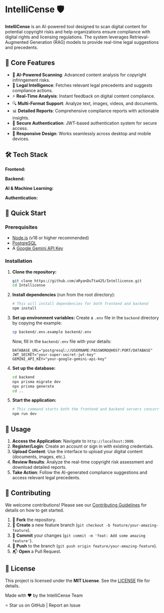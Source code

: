  
# IntelliCense 🛡️


  
  
  


**IntelliCense** is an AI-powered tool designed to scan digital content for potential copyright risks and help organizations ensure compliance with digital rights and licensing regulations. The system leverages Retrieval-Augmented Generation (RAG) models to provide real-time legal suggestions and precedents.

## 🌟 Core Features

- 🧠 **AI-Powered Scanning**: Advanced content analysis for copyright infringement risks.
- 📜 **Legal Intelligence**: Fetches relevant legal precedents and suggests compliance actions.
- ⚡ **Real-Time Analysis**: Instant feedback on digital content compliance.
- 🔍 **Multi-Format Support**: Analyze text, images, videos, and documents.
- 📊 **Detailed Reports**: Comprehensive compliance reports with actionable insights.
- 🔐 **Secure Authentication**: JWT-based authentication system for secure access.
- 📱 **Responsive Design**: Works seamlessly across desktop and mobile devices.

## 🛠️ Tech Stack

**Frontend:**

  
    
  


**Backend:**

  
    
  


**AI & Machine Learning:**

    
    


**Authentication:**

    


## 🚀 Quick Start

### Prerequisites

- [Node.js](https://nodejs.org/) (v18 or higher recommended)
- [PostgreSQL](https://www.postgresql.org/)
- A [Google Gemini API Key](https://ai.google.dev/)

### Installation

1.  **Clone the repository:**
    ```bash
    git clone https://github.com/aRyanDuTta425/Intellicense.git
    cd Intellicense
    ```

2.  **Install dependencies** (run from the root directory):
    ```bash
    # This will install dependencies for both frontend and backend
    npm install
    ```

3.  **Set up environment variables:**
    Create a `.env` file in the `backend` directory by copying the example:
    ```bash
    cp backend/.env.example backend/.env
    ```
    Now, fill in the `backend/.env` file with your details:
    ```env
    DATABASE_URL="postgresql://USERNAME:PASSWORD@HOST:PORT/DATABASE"
    JWT_SECRET="your-super-secret-jwt-key"
    GEMINI_API_KEY="your-google-gemini-api-key"
    ```

4.  **Set up the database:**
    ```bash
    cd backend
    npx prisma migrate dev
    npx prisma generate
    cd ..
    ```

5.  **Start the application:**
    ```bash
    # This command starts both the frontend and backend servers concurrently
    npm run dev
    ```

## 📖 Usage

1.  **Access the Application**: Navigate to `http://localhost:3000`.
2.  **Register/Login**: Create an account or sign in with existing credentials.
3.  **Upload Content**: Use the interface to upload your digital content (documents, images, etc.).
4.  **Review Results**: Analyze the real-time copyright risk assessment and download detailed reports.
5.  **Take Action**: Follow the AI-generated compliance suggestions and access relevant legal precedents.

## 🤝 Contributing

We welcome contributions! Please see our [Contributing Guidelines](CONTRIBUTING.md) for details on how to get started.

1.  🍴 **Fork** the repository.
2.  🌱 **Create** a new feature branch (`git checkout -b feature/your-amazing-feature`).
3.  📝 **Commit** your changes (`git commit -m 'feat: Add some amazing feature'`).
4.  🚀 **Push** to the branch (`git push origin feature/your-amazing-feature`).
5.  📬 **Open** a Pull Request.

## 📜 License

This project is licensed under the **MIT License**. See the [LICENSE](LICENSE) file for details.


  Made with ❤️ by the IntelliCense Team



  ⭐ Star us on GitHub |
  Report an Issue

 
